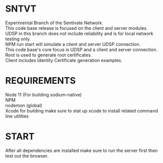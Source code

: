 # SNTVT
Experimental Branch of the Sentivate Network.  
This code base release is focused on the client and server modules.  
UDSP in this branch does not include reliability and is for local network testing only.  
NPM run start will simulate a client and server UDSP connection.  
This code base's core focus is UDSP and a client and server connection.  
Root is used to generate root certificates.  
Client includes Identity Certificate generation examples.  

# REQUIREMENTS
Node 11 (For building sodium-native)  
NPM  
nodemon (global)  
Xcode for building make sure to stat up xcode to install related command line utilities  


# START
After all dependencies are installed make sure to run the server first then test out the browser.
